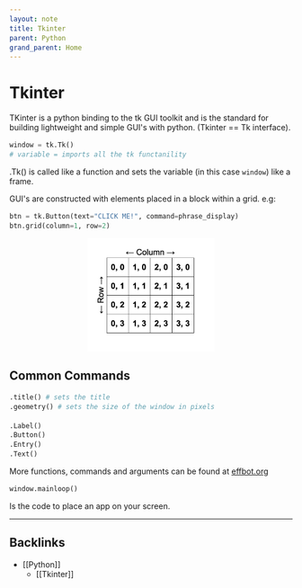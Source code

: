 ```yaml
---
layout: note
title: Tkinter
parent: Python
grand_parent: Home
---
```


# Tkinter

TKinter is a python binding to the tk GUI toolkit and is the standard for building lightweight and simple GUI's with python. (Tkinter == Tk interface).

```py
window = tk.Tk()
# variable = imports all the tk functanility
```

.Tk() is called like a function and sets the variable (in this case `window`) like a frame.

GUI's are constructed with elements placed in a block within a grid. e.g:

```py
btn = tk.Button(text="CLICK ME!", command=phrase_display)
btn.grid(column=1, row=2)
```

<img src="./attachments/tkinter-grid.png" alt="Tkinter Grid" style="display: block;
  margin-left: auto;
  margin-right: auto;
  width: 45%;"/>

## Common Commands

```py
.title() # sets the title
.geometry() # sets the size of the window in pixels

.Label()
.Button()
.Entry()
.Text()
```

More functions, commands and arguments can be found at [effbot.org](http://effbot.org/)

```py
window.mainloop()
```

Is the code to place an app on your screen.

---
## Backlinks
* [[Python]]
	* [[Tkinter]]

